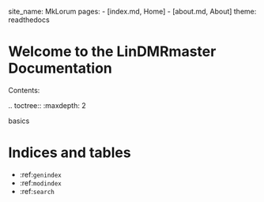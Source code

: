 site_name: MkLorum
    pages:
    - [index.md, Home]
    - [about.md, About]
    theme: readthedocs

Welcome to the LinDMRmaster Documentation
=========================================

Contents:

.. toctree::
   :maxdepth: 2
   
   basics


Indices and tables
==================

* :ref:`genindex`
* :ref:`modindex`
* :ref:`search`


